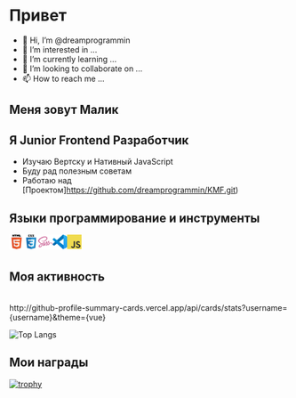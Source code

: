  # Привет

- 👋 Hi, I’m @dreamprogrammin
- 👀 I’m interested in ...
- 🌱 I’m currently learning ...
- 💞️ I’m looking to collaborate on ...
- 📫 How to reach me ...

## Меня зовут Малик
## Я Junior Frontend Разработчик 

- Изучаю Вертску и Нативный JavaScript 
- Буду рад полезным советам
- Работаю над [Проектом]https://github.com/dreamprogrammin/KMF.git)

## Языки программирование и инструменты 

<img align="left" alt="HTML5" width="26px" src="https://raw.githubusercontent.com/github/explore/80688e429a7d4ef2fca1e82350fe8e3517d3494d/topics/html/html.png" />
<img align="left" alt="CSS3" width="26px" src="https://raw.githubusercontent.com/github/explore/80688e429a7d4ef2fca1e82350fe8e3517d3494d/topics/css/css.png" />
<img align="left" alt="Sass" width="26px" src="https://raw.githubusercontent.com/github/explore/80688e429a7d4ef2fca1e82350fe8e3517d3494d/topics/sass/sass.png" />
<img align="left" alt="Visual Studio Code" width="26px" src="https://raw.githubusercontent.com/github/explore/80688e429a7d4ef2fca1e82350fe8e3517d3494d/topics/visual-studio-code/visual-studio-code.png" />
<img align="left" alt="JavaScript" width="26px" src="https://raw.githubusercontent.com/github/explore/80688e429a7d4ef2fca1e82350fe8e3517d3494d/topics/javascript/javascript.png" />

<br />
<br />

## Моя активность

<br />
http://github-profile-summary-cards.vercel.app/api/cards/stats?username={username}&theme={vue}


<br />

![Top Langs](https://github-readme-stats.vercel.app/api/top-langs/?username=dreamprogrammin&langs_count=8)

## Мои награды 

[![trophy](https://github-profile-trophy.vercel.app/?username=ryo-ma)](https://github.com/ryo-ma/github-profile-trophy)
